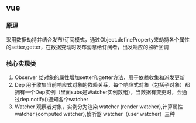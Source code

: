   ## vue

  ### 原理

  采用数据劫持并结合发布/订阅模式，通过Object.defineProperty来劫持各个属性的setter,getter，在数据变动时发布消息给订阅者，出发响应的监听回调

  ### 核心实现类

  1. Observer 给对象的属性增加setter和getter方法，用于依赖收集和派发更新
  2. Dep 用于收集当前响应式对象的依赖关系，每个响应式对象（包括子对象）都拥有一个Dep实例（里面subs是Watcher实例数组），当数据有变更时，会通过dep.notify()通知各个watcher
  3. Watcher 观察者对象，实例分为渲染 watcher (render watcher),计算属性 watcher (computed watcher),侦听器 watcher（user watcher）三种
